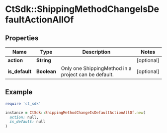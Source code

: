 # CtSdk::ShippingMethodChangeIsDefaultActionAllOf

## Properties

| Name | Type | Description | Notes |
| ---- | ---- | ----------- | ----- |
| **action** | **String** |  | [optional] |
| **is_default** | **Boolean** | Only one ShippingMethod in a project can be default. | [optional] |

## Example

```ruby
require 'ct_sdk'

instance = CtSdk::ShippingMethodChangeIsDefaultActionAllOf.new(
  action: null,
  is_default: null
)
```

